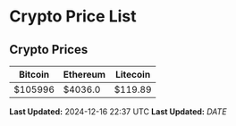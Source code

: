 # Crypto Price List

## Crypto Prices
| Bitcoin | Ethereum | Litecoin |
| ------- | -------- | -------- |
| $105996 | $4036.0 | $119.89 |
**Last Updated:** 2024-12-16 22:37 UTC
**Last Updated:** $DATE$
